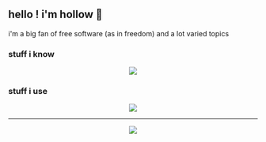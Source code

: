 ## hello ! i'm hollow 👋

i'm a big fan of free software (as in freedom) and a lot varied topics

### stuff i know
<p align=center>
<a href="https://skillicons.dev">
<img src="https://skillicons.dev/icons?theme=light&i=ansible,arduino,aws,c,cpp,css,html,js,kotlin,powershell,py,regex,ts">
</a>
</p>

### stuff i use
<p align=center>
<a href="https://skillicons.dev">
<img src="https://skillicons.dev/icons?theme=light&i=activitypub,bash,blender,discord,docker,fediverse,git,godot,linux,neovim,stackoverflow,vscode">
</a>
</p>

---
<p align="center"><img src="https://moe-counter.glitch.me/get/@hollow"></p>
